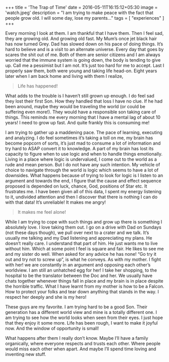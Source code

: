 +++
title = 'The Trap of Time'
date = 2016-05-11T16:15:12+05:30
image = 'watch.jpeg'
description = "I am trying to make peace with the fact that people grow old. I will some day, lose my parents..."
tags = [
    "experiences"
]
+++

Every morning I look at them. I am thankful that I have them. Then I feel sad, they are growing old. And growing old fast. My Mum’s once jet black hair has now turned Grey. Dad has slowed down on his pace of doing things. It’s hard to believe and is a visit to an alternate universe.
Every day that goes by scares the shit out of me. Both of them are senior citizens and I am always worried that the immune system is going down, the body is tending to give up. Call me a pessimist but I am not. It’s just too hard for me to accept. Last I properly saw them, both were young and taking life head-on. Eight years later when I am back home and living with them I realize,

> Life has happened!

What adds to the trouble is I haven’t still grown up enough. I do feel sad they lost their first Son. How they handled that loss I have no clue. If he had been around, maybe they would be traveling the world (or could be suffering even more!). They would have a responsible son taking care of things. This reminds me every morning that I have a mental lag of about 10 years! I need to grow up fast. And quite frankly this is consuming me!

I am trying to gather up a maddening pace. The pace of learning, executing and analyzing. I do feel sometimes it’s taking a toll on me, my brain has become popcorn of sorts, it’s just mad to consume a lot of information and try hard to ASAP convert it to knowledge. A part of my brain has lost its capacity to figure when to use logic and when to handle things emotionally. Living in a place where logic is undervalued, I come out to the world as a rude and mean person. But I do not have any such intention. My vehicle of choice to navigate through the world is logic which seems to have a lot of downsides. What happens because of trying to look for logic is I listen to an argument and towards the end, I figure that the cause and effect sequence proposed is depended on luck, chance, God, positions of Star etc. It frustrates me. I have been given all of this data, I spent my energy listening to it, undivided attention and then I discover that there is nothing I can do with that data! It’s unreliable! It makes me angry!

> It makes me feel alone!

While I am trying to cope with such things and grow up there is something I absolutely love. I love taking them out. I go on a drive with Dad on Sundays (not these days though), we pull over next to a crater and we talk. It’s usually me talking and my Dad listening and appreciating my plans. He doesn’t really care. I understand that part of him. He just wants me to live without him. Which at some point I feel is square and fair. He likes to see me and my sister do well. When asked for any advice he has none! “Go try it out and try not to screw up”, is what he conveys.
As with my mother. I fight with her! we are constantly in an argument and opposing each other’s worldview. I am still an unhatched egg for her! I take her shopping, to the hospital to be the translator between the Doc and her. We usually have chats together whenever things fall in place and my brain is in place despite the horrible traffic. What I have learnt from my mother is how to be a Falcon. How to protect your folks and tear down anything that stands in the way. I respect her deeply and she is my hero!

These guys are my favorite. I am trying hard to be a good Son. Their generation has a different world view and mine is a totally different one. I am trying to see how the world looks when seen from their eyes. I just hope that they enjoy it some more. Life has been rough, I want to make it joyful now. And the window of opportunity is small!

What happens after them I really don’t know. Maybe I’ll have a family organically, where everyone respects and trusts each other. Where people would miss each other when apart. And maybe I’ll spend time loving and inventing new stuff.
